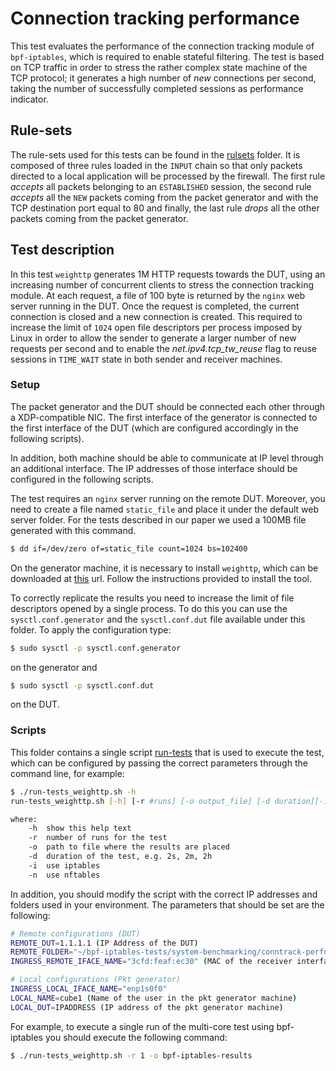 # Connection tracking performance

This test evaluates the performance of the connection tracking module of `bpf-iptables`, which is required to enable stateful filtering.
The test is based on TCP traffic in order to stress the rather complex state machine of the TCP protocol; it generates a high number of *new* connections per second, taking the number of successfully completed sessions as performance indicator.

## Rule-sets

The rule-sets used for this tests can be found in the [rulsets](./rulesets) folder.
It is composed of three rules loaded in the `INPUT` chain so that only packets directed to a local application will be processed by the firewall.
The first rule *accepts* all packets belonging to an `ESTABLISHED` session, the second rule *accepts* all the `NEW` packets coming from the packet generator and with the TCP destination port equal to 80 and finally, the last rule *drops* all the other packets coming from the packet generator.

## Test description

In this test `weighttp` generates 1M HTTP requests towards the DUT, using an increasing number of concurrent clients to stress the connection tracking module.
At each request, a file of 100 byte is returned by the `nginx` web server running in the DUT.
Once the request is completed, the current connection is closed and a new connection is created.
This required to increase the limit of `1024` open file descriptors per process imposed by Linux in order to allow the sender to generate a larger number of new requests per second and to enable the *net.ipv4.tcp_tw_reuse* flag to reuse sessions in `TIME_WAIT` state in both sender and receiver machines.

### Setup

The packet generator and the DUT should be connected each other through a XDP-compatible NIC. 
The first interface of the generator is connected to the first interface of the DUT (which are configured accordingly in the following scripts).

In addition, both machine should be able to communicate at IP level through an additional interface. The IP addresses of those interface should be configured in the following scripts.

The test requires an `nginx` server running on the remote DUT.
Moreover, you need to create a file named `static_file` and place it under the default web server folder. For the tests described in our paper we used a 100MB file generated with this command.
```bash
$ dd if=/dev/zero of=static_file count=1024 bs=102400
```

On the generator machine, it is necessary to install `weighttp`, which can be downloaded at [this](https://github.com/lighttpd/weighttp.git) url.
Follow the instructions provided to install the tool.

To correctly replicate the results you need to increase the limit of file descriptors opened by a single process.
To do this you can use the `sysctl.conf.generator` and the `sysctl.conf.dut` file available under this folder.
To apply the configuration type:
```bash
$ sudo sysctl -p sysctl.conf.generator
```
on the generator and 
```bash
$ sudo sysctl -p sysctl.conf.dut
```
on the DUT.

### Scripts

This folder contains a single script [run-tests](./run-tests_weighttp.sh) that is used to execute the test, which can be configured by passing the correct parameters through the command line, for example:

```bash
$ ./run-tests_weighttp.sh -h
run-tests_weighttp.sh [-h] [-r #runs] [-o output_file] [-d duration][-i|-n]

where:
    -h  show this help text
    -r  number of runs for the test
    -o  path to file where the results are placed
    -d  duration of the test, e.g. 2s, 2m, 2h
    -i  use iptables
    -n  use nftables
```

In addition, you should modify the script with the correct IP addresses and folders used in your environment. The parameters that should be set are the following:

```bash
# Remote configurations (DUT)
REMOTE_DUT=1.1.1.1 (IP Address of the DUT)
REMOTE_FOLDER="~/bpf-iptables-tests/system-benchmarking/conntrack-performance"
INGRESS_REMOTE_IFACE_NAME="3cfd:feaf:ec30" (MAC of the receiver interface of the DUT)

# Local configurations (Pkt generator)
INGRESS_LOCAL_IFACE_NAME="enp1s0f0"
LOCAL_NAME=cube1 (Name of the user in the pkt generator machine)
LOCAL_DUT=IPADDRESS (IP address of the pkt generator machine)
```

For example, to execute a single run of the multi-core test using bpf-iptables you should execute the following command:

```bash
$ ./run-tests_weighttp.sh -r 1 -o bpf-iptables-results
```

